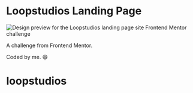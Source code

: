 # Loopstudios Landing Page

![Design preview for the Loopstudios landing page site Frontend Mentor challenge](./src/assets/shared/desktop-preview.jpg)

A challenge from Frontend Mentor.

Coded by me. 😄
# loopstudios
